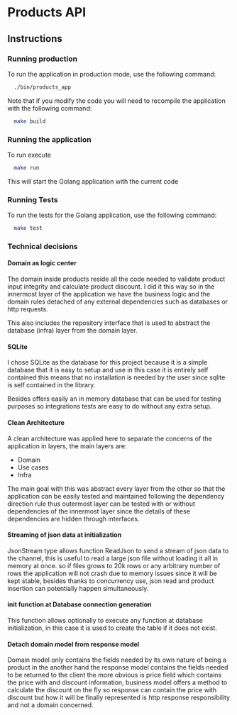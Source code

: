 # Products API

## Instructions

### Running production
To run the application in production mode, use the following command:

```sh
  ./bin/products_app
```

Note that if you modify the code you will need to recompile the application with the following command:

```sh
  make build
```

### Running the application
To run execute
    
```sh
  make run
```

This will start the Golang application with the current code

### Running Tests
To run the tests for the Golang application, use the following command:

```sh
  make test
```

### Technical decisions

#### Domain as logic center
The domain inside products reside all the code needed to validate product input integrity and calculate product discount.
I did it this way so in the innermost layer of the application we have the business logic and the domain rules detached of any external dependencies such as databases or http requests.

This also includes the repository interface that is used to abstract the database (infra) layer from the domain layer.

#### SQLite
I chose SQLite as the database for this project because it is a simple database that it is easy to setup and use in this case it is entirely self contained
this means that no installation is needed by the user since sqlite is self contained in the library.

Besides offers easily an in memory database that can be used for testing purposes so integrations tests are easy to do without any extra setup.

#### Clean Architecture

A clean architecture was applied here to separate the concerns of the application in layers, the main layers are:
- Domain
- Use cases
- Infra

The main goal with this was abstract every layer from the other so that the application can be easily tested and maintained following the dependency direction rule
thus outermost layer can be tested with or without dependencies of the innermost layer since the details of these dependencies are hidden through interfaces.

#### Streaming of json data at initialization

JsonStream type allows function ReadJson to send a stream of json data to the channel, this is useful to read a large json file without loading it all in memory at once. so if files
grows to 20k rows or any arbitrary number of rows the application will not crash due to memory issues since it will be kept stable, besides thanks to concurrency use, json read and product insertion
can potentially happen simultaneously.

#### init function at Database connection generation
This function allows optionally to execute any function at database initialization, in this case it is used to create the table if it does not exist.

#### Detach domain model from response model

Domain model only contains the fields needed by its own nature of being a product in the another hand the response model contains the fields needed to be returned to the client the more
obvious is price field which contains the price with and discount information, business model offers a method to calculate the discount on the fly so response can contain the price with discount
but how it will be finally represented is http response responsibility and not a domain concerned.